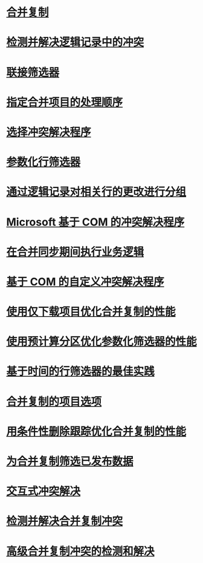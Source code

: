 # [合并复制](merge-replication.md)
# [检测并解决逻辑记录中的冲突](detecting-and-resolving-conflicts-in-logical-records.md)
# [联接筛选器](join-filters.md)
# [指定合并项目的处理顺序](specify-the-processing-order-of-merge-articles.md)
# [选择冲突解决程序](choose-a-resolver.md)
# [参数化行筛选器](parameterized-row-filters.md)
# [通过逻辑记录对相关行的更改进行分组](group-changes-to-related-rows-with-logical-records.md)
# [Microsoft 基于 COM 的冲突解决程序](microsoft-com-based-resolvers.md)
# [在合并同步期间执行业务逻辑](execute-business-logic-during-merge-synchronization.md)
# [基于 COM 的自定义冲突解决程序](com-based-custom-resolvers.md)
# [使用仅下载项目优化合并复制的性能](optimize-merge-replication-performance-with-download-only-articles.md)
# [使用预计算分区优化参数化筛选器的性能](optimize-parameterized-filter-performance-with-precomputed-partitions.md)
# [基于时间的行筛选器的最佳实践](best-practices-for-time-based-row-filters.md)
# [合并复制的项目选项](article-options-for-merge-replication.md)
# [用条件性删除跟踪优化合并复制的性能](optimize-merge-replication-performance-with-conditional-delete-tracking.md)
# [为合并复制筛选已发布数据](filter-published-data-for-merge-replication.md)
# [交互式冲突解决](interactive-conflict-resolution.md)
# [检测并解决合并复制冲突](detect-and-resolve-merge-replication-conflicts.md)
# [高级合并复制冲突的检测和解决](advanced-merge-replication-conflict-detection-and-resolution.md)
